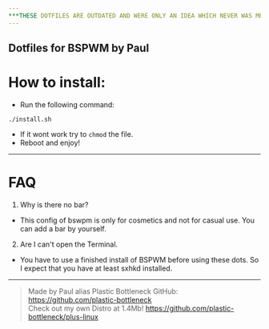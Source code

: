 ```yaml
---
***THESE DOTFILES ARE OUTDATED AND WERE ONLY AN IDEA WHICH NEVER WAS MENT TO BE USED FOR ANY ACTIVE USE***
---
```


## Dotfiles for BSPWM by Paul
# How to install:
* Run the following command:
```
./install.sh
```
* If it wont work try to `chmod` the file.
* Reboot and enjoy!

---

# FAQ
1. Why is there no bar?  
* This config of bswpm is only for cosmetics and not for casual use. You can add a bar by yourself.  

2. Are I can't open the Terminal.  
* You have to use a finished install of BSPWM before using these dots. So I expect that you have at least sxhkd installed.  

---

> Made by Paul alias Plastic Bottleneck GitHub: https://github.com/plastic-bottleneck  
> Check out my own Distro at 1.4Mb! https://github.com/plastic-bottleneck/plus-linux

